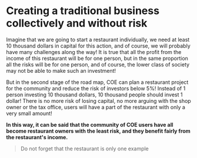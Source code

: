 # Creating a traditional business collectively and without risk

Imagine that we are going to start a restaurant individually, we need at least 10 thousand dollars in capital for this action, and of course, we will probably have many challenges along the way! It is true that all the profit from the income of this restaurant will be for one person, but in the same proportion all the risks will be for one person, and of course, the lower class of society may not be able to make such an investment!

But in the second stage of the road map, COE can plan a restaurant project for the community and reduce the risk of investors below 5%! Instead of 1 person investing 10 thousand dollars, 10 thousand people should invest 1 dollar! There is no more risk of losing capital, no more arguing with the shop owner or the tax office, users will have a part of the restaurant with only a very small amount!

**In this way, it can be said that the community of COE users have all become restaurant owners with the least risk, and they benefit fairly from the restaurant's income.**

> Do not forget that the restaurant is only one example
